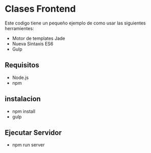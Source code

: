 <h1>Clases Frontend</h1>

<p>Este codigo tiene un pequeño ejemplo de como usar las siguientes herramientes:</p>
<ul>
	<li>Motor de templates Jade</li>
	<li>Nueva Sintaxis ES6</li>
	<li>Gulp</li>
</ul>

<h2>Requisitos</h2>
<ul>
	<li>Node.js</li>
	<li>npm</li>
</ul>

<h2>instalacion</h2>

<ul>
	<li>npm install</li>
	<li>gulp</li>
</ul>

<h2>Ejecutar Servidor</h2>

<ul>
	<li>npm run server</li>
</ul>
